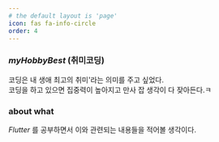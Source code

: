 ```yaml
---
# the default layout is 'page'
icon: fas fa-info-circle
order: 4
---
```


### _myHobbyBest_ (취미코딩)
코딩은 내 생애 최고의 취미'라는 의미를 주고 싶었다.  
코딩을 하고 있으면 집중력이 높아지고 만사 잡 생각이 다 잦아든다.ㅋ

### about what
_Flutter_ 를 공부하면서 이와 관련되는 내용들을 적어볼 생각이다. 
